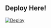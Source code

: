 ## Deploy Here!
[![Deploy](https://www.herokucdn.com/deploy/button.svg)](https://dashboard.heroku.com/new?template=https://github.com/gillzxo/awasd/tree/main)

